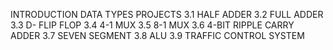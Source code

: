INTRODUCTION
DATA TYPES
PROJECTS
3.1    HALF ADDER
3.2    FULL ADDER
3.3    D- FLIP FLOP
3.4    4-1 MUX
3.5    8-1 MUX
3.6    4-BIT RIPPLE CARRY ADDER
3.7    SEVEN SEGMENT
3.8    ALU
3.9    TRAFFIC CONTROL SYSTEM
